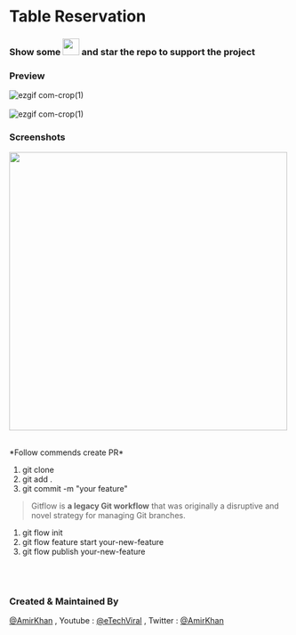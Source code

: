 # Table Reservation

### Show some  <img src="https://github.githubassets.com/images/icons/emoji/unicode/2764.png" width="30" height="30" />   and star the repo to support the project



### Preview
![ezgif com-crop(1)](https://user-images.githubusercontent.com/10207753/150750668-c78c5837-6df0-4eba-bcf2-f550fb2f8d95.gif)
  <br/>
    <br/>
![ezgif com-crop(1)](https://user-images.githubusercontent.com/10207753/150750677-b7af0c58-761d-492c-a881-7e700ca4547f.gif)
  <br/>
 
### Screenshots

<p float="left">
  <img src="https://user-images.githubusercontent.com/10207753/150750703-a74dfbf4-8c52-4c4b-9698-bfd848103749.png" height="500" /> 
 
</p>


<bar />
<br />
*Follow commends create PR*

 1. git clone
 2. git add .
 3. git commit -m "your feature"
 

> Gitflow is **a legacy Git workflow** that was originally a disruptive and novel strategy for managing Git branches.

 1. git flow init
 2. git flow feature start your-new-feature
 3. git flow publish your-new-feature

<br />
<br />

    
### Created & Maintained By

[@AmirKhan](https://github.com/amirk3321) , Youtube : [@eTechViral](https://www.youtube.com/channel/UCO6gMNHYhRqyzbskNh4gG_A) , Twitter  : [@AmirKhan](https://twitter.com/__Meer___)
